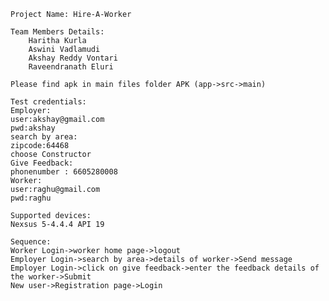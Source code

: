 	Project Name: Hire-A-Worker

	Team Members Details:
		Haritha Kurla
		Aswini Vadlamudi
		Akshay Reddy Vontari
		Raveendranath Eluri
		
	Please find apk in main files folder APK (app->src->main)
		
	Test credentials:
	Employer:
	user:akshay@gmail.com
	pwd:akshay
	search by area:
	zipcode:64468
	choose Constructor
	Give Feedback:
	phonenumber : 6605280008
	Worker:
	user:raghu@gmail.com
	pwd:raghu	
	
	Supported devices:
	Nexsus 5-4.4.4 API 19
	
	Sequence:
	Worker Login->worker home page->logout
	Employer Login->search by area->details of worker->Send message
	Employer Login->click on give feedback->enter the feedback details of the worker->Submit
	New user->Registration page->Login
	
	
	
	
		
		

	
